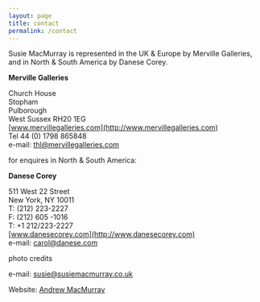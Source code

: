 ```yaml
---
layout: page
title: contact
permalink: /contact
---
```


Susie MacMurray is represented in the UK & Europe by Merville Galleries, and in North & South America by Danese Corey.


**Merville Galleries**      

Church House  
Stopham   
Pulborough  
West Sussex RH20 1EG  
[www.mervillegalleries.com](http://www.mervillegalleries.com)  
Tel  44 (0) 1798 865848  
e-mail: [thl@mervillegalleries.com](mailto:thl@mervillegalleries.com)

for enquires in North & South America:



**Danese Corey**

511 West 22 Street    
New York, NY 10011    
T: (212) 223-2227    
F: (212) 605 -1016  
T: +1 212/223-2227  
[www.danesecorey.com](http://www.danesecorey.com)  
e-mail: [carol@danese.com](carol@danese.com)  


photo credits


e-mail: [susie@susiemacmurray.co.uk](mailto:susie@susiemacmurray.co.uk)


Website:  [Andrew MacMurray](mailto:a.macmurray@icloud.com)
